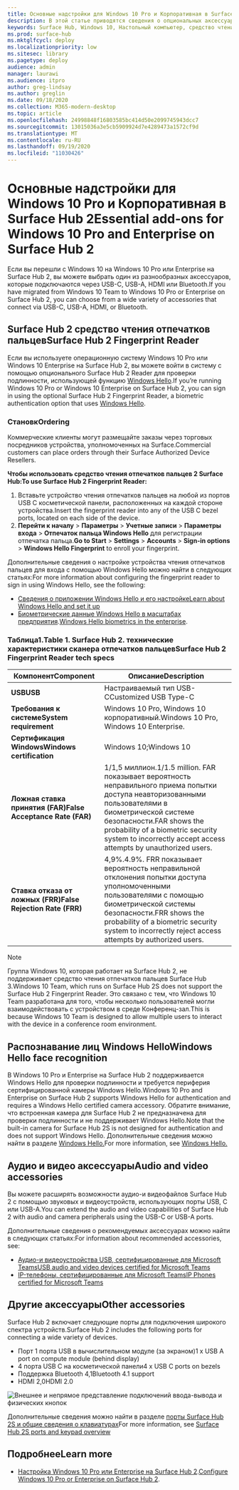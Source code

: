 ```yaml
---
title: Основные надстройки для Windows 10 Pro и Корпоративная в Surface Hub 2
description: В этой статье приводятся сведения о опциональных аксессуарах, которые можно использовать в Windows 10 Pro или Enterprise на Surface Hub 2.
keywords: Surface Hub, Windows 10, Настольный компьютер, средство чтения отпечатков пальцев, Windows Hello
ms.prod: surface-hub
ms.mktglfcycl: deploy
ms.localizationpriority: low
ms.sitesec: library
ms.pagetype: deploy
audience: admin
manager: laurawi
ms.audience: itpro
author: greg-lindsay
ms.author: greglin
ms.date: 09/18/2020
ms.collection: M365-modern-desktop
ms.topic: article
ms.openlocfilehash: 24998848f16803585bc414d50e2099745943dcc7
ms.sourcegitcommit: 13015036a3e5cb5909924d7e4289473a1572cf9d
ms.translationtype: MT
ms.contentlocale: ru-RU
ms.lasthandoff: 09/19/2020
ms.locfileid: "11030426"
---
```

# <span data-ttu-id="09d41-104">Основные надстройки для Windows 10 Pro и Корпоративная в Surface Hub 2</span><span class="sxs-lookup"><span data-stu-id="09d41-104">Essential add-ons for Windows 10 Pro and Enterprise on Surface Hub 2</span></span>

<span data-ttu-id="09d41-105">Если вы перешли с Windows 10 на Windows 10 Pro или Enterprise на Surface Hub 2, вы можете выбрать один из разнообразных аксессуаров, которые подключаются через USB-C, USB-A, HDMI или Bluetooth.</span><span class="sxs-lookup"><span data-stu-id="09d41-105">If you have migrated from Windows 10 Team to Windows 10 Pro or Enterprise on Surface Hub 2, you can choose from a wide variety of accessories that connect via USB-C, USB-A, HDMI, or Bluetooth.</span></span> 

## <span data-ttu-id="09d41-106">Surface Hub 2 средство чтения отпечатков пальцев</span><span class="sxs-lookup"><span data-stu-id="09d41-106">Surface Hub 2 Fingerprint Reader</span></span>

<span data-ttu-id="09d41-107">Если вы используете операционную систему Windows 10 Pro или Windows 10 Enterprise на Surface Hub 2, вы можете войти в систему с помощью опционального Surface Hub 2 Reader для проверки подлинности, использующей функцию [Windows Hello](https://docs.microsoft.com/windows-hardware/design/device-experiences/windows-hello).</span><span class="sxs-lookup"><span data-stu-id="09d41-107">If you’re running Windows 10 Pro or Windows 10 Enterprise on Surface Hub 2, you can sign in using the optional Surface Hub 2 Fingerprint Reader, a biometric authentication option that uses [Windows Hello](https://docs.microsoft.com/windows-hardware/design/device-experiences/windows-hello).</span></span>

### <span data-ttu-id="09d41-108">Становк</span><span class="sxs-lookup"><span data-stu-id="09d41-108">Ordering</span></span>

<span data-ttu-id="09d41-109">Коммерческие клиенты могут размещайте заказы через торговых посредников устройства, уполномоченных на Surface.</span><span class="sxs-lookup"><span data-stu-id="09d41-109">Commercial customers can place orders through their Surface Authorized Device Resellers.</span></span>

**<span data-ttu-id="09d41-110">Чтобы использовать средство чтения отпечатков пальцев 2 Surface Hub:</span><span class="sxs-lookup"><span data-stu-id="09d41-110">To use Surface Hub 2 Fingerprint Reader:</span></span>**

1. <span data-ttu-id="09d41-111">Вставьте устройство чтения отпечатков пальцев на любой из портов USB C косметической панели, расположенных на каждой стороне устройства.</span><span class="sxs-lookup"><span data-stu-id="09d41-111">Insert the fingerprint reader into any of the USB C bezel ports, located on each side of the device.</span></span>
2. <span data-ttu-id="09d41-112">**Перейти к началу**  >  **Параметры**  >  **Учетные записи**  >  **Параметры входа**  >  **Отпечаток пальца Windows Hello** для регистрации отпечатка пальца.</span><span class="sxs-lookup"><span data-stu-id="09d41-112">**Go to Start** > **Settings** > **Accounts** > **Sign-in options** > **Windows Hello Fingerprint** to enroll your fingerprint.</span></span>

<span data-ttu-id="09d41-113">Дополнительные сведения о настройке устройства чтения отпечатков пальцев для входа с помощью Windows Hello можно найти в следующих статьях:</span><span class="sxs-lookup"><span data-stu-id="09d41-113">For more information about configuring the fingerprint reader to sign in using Windows Hello, see the following:</span></span>

- [<span data-ttu-id="09d41-114">Сведения о приложении Windows Hello и его настройке</span><span class="sxs-lookup"><span data-stu-id="09d41-114">Learn about Windows Hello and set it up</span></span>](https://support.microsoft.com/help/4028017/windows-learn-about-windows-hello-and-set-it-up)
- <span data-ttu-id="09d41-115">[Биометрические данные Windows Hello в масштабах предприятия](https://docs.microsoft.com/windows/security/identity-protection/hello-for-business/hello-biometrics-in-enterprise).</span><span class="sxs-lookup"><span data-stu-id="09d41-115">[Windows Hello biometrics in the enterprise](https://docs.microsoft.com/windows/security/identity-protection/hello-for-business/hello-biometrics-in-enterprise).</span></span>

  
### <span data-ttu-id="09d41-116">Таблица1.</span><span class="sxs-lookup"><span data-stu-id="09d41-116">Table 1.</span></span> <span data-ttu-id="09d41-117">Surface Hub 2. технические характеристики сканера отпечатков пальцев</span><span class="sxs-lookup"><span data-stu-id="09d41-117">Surface Hub 2 Fingerprint Reader tech specs</span></span>


| <span data-ttu-id="09d41-118">Компонент</span><span class="sxs-lookup"><span data-stu-id="09d41-118">Component</span></span>                       | <span data-ttu-id="09d41-119">Описание</span><span class="sxs-lookup"><span data-stu-id="09d41-119">Description</span></span>                                                                                                                          |
| ------------------------------- | ------------------------------------------------------------------------------------------------------------------------------------ |
| **<span data-ttu-id="09d41-120">USB</span><span class="sxs-lookup"><span data-stu-id="09d41-120">USB</span></span>**                         | <span data-ttu-id="09d41-121">Настраиваемый тип USB-C</span><span class="sxs-lookup"><span data-stu-id="09d41-121">Customized USB Type-C</span></span>                                                                                                           |
| **<span data-ttu-id="09d41-122">Требования к системе</span><span class="sxs-lookup"><span data-stu-id="09d41-122">System requirement</span></span>**          | <span data-ttu-id="09d41-123">Windows 10 Pro, Windows 10 корпоративный.</span><span class="sxs-lookup"><span data-stu-id="09d41-123">Windows 10 Pro, Windows 10 Enterprise.</span></span>                                                                                               |
| **<span data-ttu-id="09d41-124">Сертификация Windows</span><span class="sxs-lookup"><span data-stu-id="09d41-124">Windows certification</span></span>**       | <span data-ttu-id="09d41-125">Windows 10;</span><span class="sxs-lookup"><span data-stu-id="09d41-125">Windows 10</span></span>                                                                                                                           |
| **<span data-ttu-id="09d41-126">Ложная ставка принятия (FAR)</span><span class="sxs-lookup"><span data-stu-id="09d41-126">False Acceptance Rate (FAR)</span></span>** | <span data-ttu-id="09d41-127">1/1,5 миллион.</span><span class="sxs-lookup"><span data-stu-id="09d41-127">1/1.5 million.</span></span> <span data-ttu-id="09d41-128">FAR показывает вероятность неправильного приема попытки доступа неавторизованными пользователями в биометрической системе безопасности.</span><span class="sxs-lookup"><span data-stu-id="09d41-128">FAR shows the probability of a biometric security system to incorrectly accept access attempts by unauthorized users.</span></span> |
| **<span data-ttu-id="09d41-129">Ставка отказа от ложных (FRR)</span><span class="sxs-lookup"><span data-stu-id="09d41-129">False Rejection Rate (FRR)</span></span>** | <span data-ttu-id="09d41-130">4,9%.</span><span class="sxs-lookup"><span data-stu-id="09d41-130">4.9%.</span></span> <span data-ttu-id="09d41-131">FRR показывает вероятность неправильной отклонения попытки доступа уполномоченными пользователями с помощью биометрической системы безопасности.</span><span class="sxs-lookup"><span data-stu-id="09d41-131">FRR shows the probability of a biometric security system to incorrectly reject access attempts by authorized users.</span></span> |


> [!NOTE]
> <span data-ttu-id="09d41-132">Группа Windows 10, которая работает на Surface Hub 2, не поддерживает средство чтения отпечатков пальцев Surface Hub 3.</span><span class="sxs-lookup"><span data-stu-id="09d41-132">Windows 10 Team, which runs on Surface Hub 2S does not support the Surface Hub 2 Fingerprint Reader.</span></span> <span data-ttu-id="09d41-133">Это связано с тем, что Windows 10 Team разработана для того, чтобы несколько пользователей могли взаимодействовать с устройством в среде Конференц-зал.</span><span class="sxs-lookup"><span data-stu-id="09d41-133">This is because Windows 10 Team is designed to allow multiple users to interact with the device in a conference room environment.</span></span> 
 
## <span data-ttu-id="09d41-134">Распознавание лиц Windows Hello</span><span class="sxs-lookup"><span data-stu-id="09d41-134">Windows Hello face recognition</span></span>

<span data-ttu-id="09d41-135">В Windows 10 Pro и Enterprise на Surface Hub 2 поддерживается Windows Hello для проверки подлинности и требуется периферия сертифицированной камеры Windows Hello.</span><span class="sxs-lookup"><span data-stu-id="09d41-135">Windows 10 Pro and Enterprise on Surface Hub 2 supports Windows Hello for authentication and requires a Windows Hello certified camera accessory.</span></span> <span data-ttu-id="09d41-136">Обратите внимание, что встроенная камера для Surface Hub 2 не предназначена для проверки подлинности и не поддерживает Windows Hello.</span><span class="sxs-lookup"><span data-stu-id="09d41-136">Note that the built-in camera for Surface Hub 2S is not designed for authentication and does not support Windows Hello.</span></span> <span data-ttu-id="09d41-137">Дополнительные сведения можно найти в разделе [Windows Hello.](https://docs.microsoft.com/windows-hardware/design/device-experiences/windows-hello)</span><span class="sxs-lookup"><span data-stu-id="09d41-137">For more information, see [Windows Hello.](https://docs.microsoft.com/windows-hardware/design/device-experiences/windows-hello)</span></span>


## <span data-ttu-id="09d41-138">Аудио и видео аксессуары</span><span class="sxs-lookup"><span data-stu-id="09d41-138">Audio and video accessories</span></span>

<span data-ttu-id="09d41-139">Вы можете расширять возможности аудио-и видеофайлов Surface Hub 2 с помощью звуковых и видеоустройств, использующих порты USB, C или USB-A.</span><span class="sxs-lookup"><span data-stu-id="09d41-139">You can extend the audio and video capabilities of Surface Hub 2 with audio and camera peripherals using the USB-C or USB-A ports.</span></span>

<span data-ttu-id="09d41-140">Дополнительные сведения о рекомендуемых аксессуарах можно найти в следующих статьях:</span><span class="sxs-lookup"><span data-stu-id="09d41-140">For information about recommended accessories, see:</span></span>

- [<span data-ttu-id="09d41-141">Аудио-и видеоустройства USB, сертифицированные для Microsoft Teams</span><span class="sxs-lookup"><span data-stu-id="09d41-141">USB audio and video devices certified for Microsoft Teams</span></span>](https://docs.microsoft.com/microsoftteams/devices/usb-devices)
- [<span data-ttu-id="09d41-142">IP-телефоны, сертифицированные для Microsoft Teams</span><span class="sxs-lookup"><span data-stu-id="09d41-142">IP Phones certified for Microsoft Teams</span></span>](https://docs.microsoft.com/microsoftteams/devices/teams-ip-phones)



## <span data-ttu-id="09d41-143">Другие аксессуары</span><span class="sxs-lookup"><span data-stu-id="09d41-143">Other accessories</span></span>
<span data-ttu-id="09d41-144">Surface Hub 2 включает следующие порты для подключения широкого спектра устройств.</span><span class="sxs-lookup"><span data-stu-id="09d41-144">Surface Hub 2 includes the following ports for connecting a wide variety of devices.</span></span> 

- <span data-ttu-id="09d41-145">Порт 1 порта USB в вычислительном модуле (за экраном)</span><span class="sxs-lookup"><span data-stu-id="09d41-145">1 x USB A port on compute module (behind display)</span></span>
- <span data-ttu-id="09d41-146">4 порта USB C на косметической панели</span><span class="sxs-lookup"><span data-stu-id="09d41-146">4 x USB C ports on bezels</span></span>
- <span data-ttu-id="09d41-147">Поддержка Bluetooth 4,1</span><span class="sxs-lookup"><span data-stu-id="09d41-147">Bluetooth 4.1 support</span></span>
- <span data-ttu-id="09d41-148">HDMI 2,0</span><span class="sxs-lookup"><span data-stu-id="09d41-148">HDMI 2.0</span></span>

 ![Внешнее и непрямое представление подключений ввода-вывода и физических кнопок](images/hub2s-schematic.png)

<span data-ttu-id="09d41-150">Дополнительные сведения можно найти в разделе [порты Surface Hub 2S и общие сведения о клавиатурах](surface-hub-2s-port-keypad-overview.md)</span><span class="sxs-lookup"><span data-stu-id="09d41-150">For more information, see [Surface Hub 2S ports and keypad overview](surface-hub-2s-port-keypad-overview.md)</span></span>


## <span data-ttu-id="09d41-151">Подробнее</span><span class="sxs-lookup"><span data-stu-id="09d41-151">Learn more</span></span>

- <span data-ttu-id="09d41-152">[Настройка Windows 10 Pro или Enterprise на Surface Hub 2](surface-hub-2-post-install.md).</span><span class="sxs-lookup"><span data-stu-id="09d41-152">[Configure Windows 10 Pro or Enterprise on Surface Hub 2](surface-hub-2-post-install.md).</span></span>